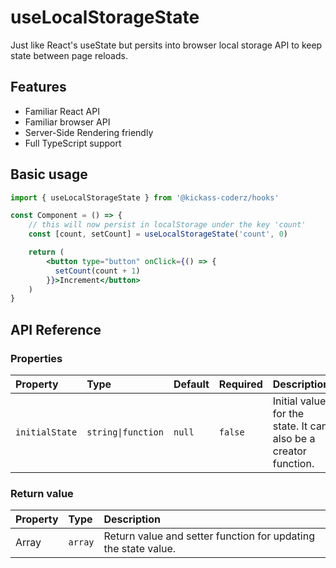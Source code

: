 # useLocalStorageState

Just like React's useState but persits into browser local storage API to keep state between page reloads.

## Features

- Familiar React API
- Familiar browser API
- Server-Side Rendering friendly
- Full TypeScript support

## Basic usage

```jsx
import { useLocalStorageState } from '@kickass-coderz/hooks'

const Component = () => {
    // this will now persist in localStorage under the key 'count'
    const [count, setCount] = useLocalStorageState('count', 0)

    return (
        <button type="button" onClick={() => {
          setCount(count + 1)
        }}>Increment</button>
    )
}
```

## API Reference

### Properties

| Property       | Type                          | Default | Required | Description                                                     |
| :------------- | :---------------------------- | :------ | :------- | :-------------------------------------------------------------- |
| `initialState` | <code>string\|function</code> | `null`  | `false`  | Initial value for the state. It can also be a creator function. |

### Return value

| Property | Type    | Description                                                    |
| :------- | :------ | :------------------------------------------------------------- |
| Array    | `array` | Return value and setter function for updating the state value. |
